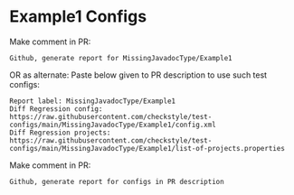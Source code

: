 # Example1 Configs
Make comment in PR:
```
Github, generate report for MissingJavadocType/Example1
```
OR as alternate:
Paste below given to PR description to use such test configs:
```
Report label: MissingJavadocType/Example1
Diff Regression config: https://raw.githubusercontent.com/checkstyle/test-configs/main/MissingJavadocType/Example1/config.xml
Diff Regression projects: https://raw.githubusercontent.com/checkstyle/test-configs/main/MissingJavadocType/Example1/list-of-projects.properties
```
Make comment in PR:
```
Github, generate report for configs in PR description
```
